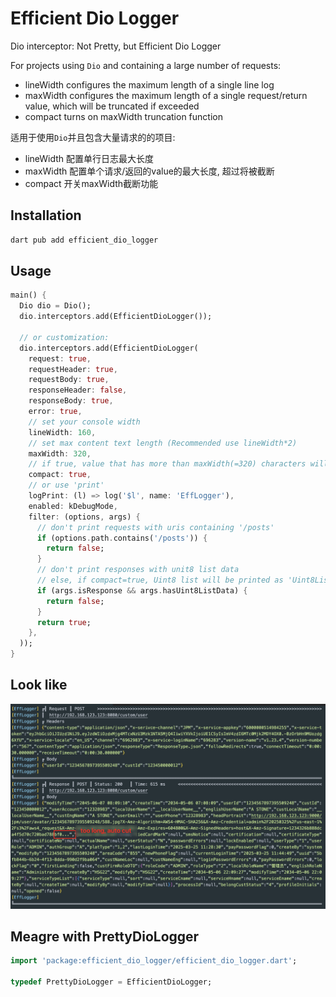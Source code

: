 # Efficient Dio Logger

Dio interceptor: Not Pretty, but Efficient Dio Logger

For projects using `Dio` and containing a large number of requests:
- lineWidth configures the maximum length of a single line log
- maxWidth configures the maximum length of a single request/return value, which will be truncated if exceeded
- compact turns on maxWidth truncation function

适用于使用`Dio`并且包含大量请求的的项目:
- lineWidth 配置单行日志最大长度
- maxWidth 配置单个请求/返回的value的最大长度, 超过将被截断
- compact 开关maxWidth截断功能


## Installation
```bash
dart pub add efficient_dio_logger
```

## Usage

```dart
main() {
  Dio dio = Dio();
  dio.interceptors.add(EfficientDioLogger());

  // or customization:
  dio.interceptors.add(EfficientDioLogger(
    request: true,
    requestHeader: true,
    requestBody: true,
    responseHeader: false,
    responseBody: true,
    error: true,
    // set your console width
    lineWidth: 160,
    // set max content text length (Recommended use lineWidth*2)
    maxWidth: 320,
    // if true, value that has more than maxWidth(=320) characters will be truncated
    compact: true,
    // or use 'print'
    logPrint: (l) => log('$l', name: 'EffLogger'),
    enabled: kDebugMode,
    filter: (options, args) {
      // don't print requests with uris containing '/posts'
      if (options.path.contains('/posts')) {
        return false;
      }
      // don't print responses with unit8 list data
      // else, if compact=true, Uint8 list will be printed as 'Uint8List(length: maxWidth)'
      if (args.isResponse && args.hasUint8ListData) {
        return false;
      }
      return true;
    },
  ));
}
```

## Look like
![img.png](https://github.com/Hu-Wentao/efficient_dio_logger/blob/main/doc/img.png?raw=true)

## Meagre with PrettyDioLogger

```dart
import 'package:efficient_dio_logger/efficient_dio_logger.dart';

typedef PrettyDioLogger = EfficientDioLogger;
```
